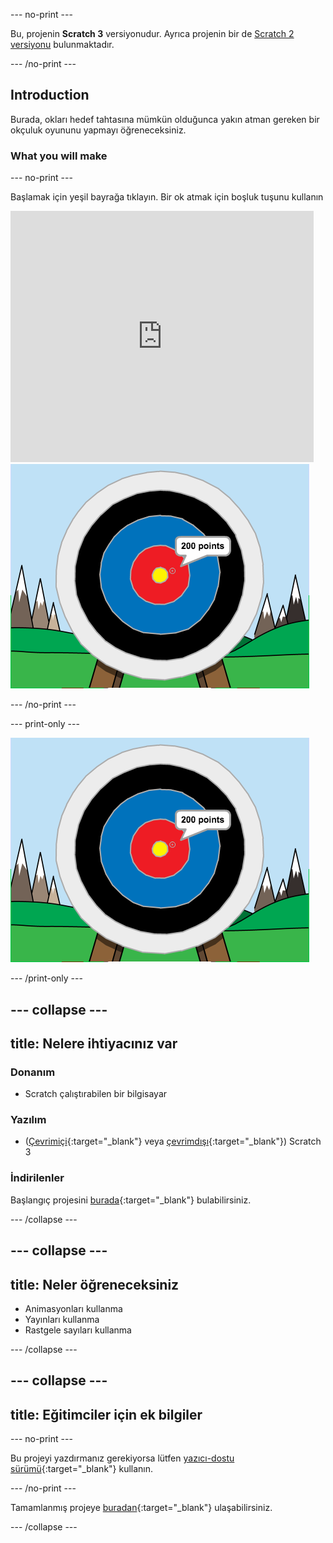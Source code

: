 \--- no-print \---

Bu, projenin **Scratch 3** versiyonudur. Ayrıca projenin bir de [Scratch 2 versiyonu](https://projects.raspberrypi.org/en/projects/archery-scratch2) bulunmaktadır.

\--- /no-print \---

## Introduction

Burada, okları hedef tahtasına mümkün olduğunca yakın atman gereken bir okçuluk oyununu yapmayı öğreneceksiniz.

### What you will make

\--- no-print \---

Başlamak için yeşil bayrağa tıklayın. Bir ok atmak için boşluk tuşunu kullanın

<div class="scratch-preview">
  <iframe allowtransparency="true" width="485" height="402" src="https://scratch.mit.edu/projects/embed/114760038/?autostart=false" frameborder="0" scrolling="no"></iframe>
  <img src="images/archery-final.png">
</div>

\--- /no-print \---

\--- print-only \---

![tamamlanmış proje](images/archery-final.png)

\--- /print-only \---

## \--- collapse \---

## title: Nelere ihtiyacınız var

### Donanım

+ Scratch çalıştırabilen bir bilgisayar

### Yazılım

+ ([Çevrimiçi](http://rpf.io/scratchon){:target="_blank"} veya [çevrimdışı](http://rpf.io/scratchoff){:target="_blank"}) Scratch 3

### İndirilenler

Başlangıç projesini [burada](http://rpf.io/p/en/archery-go){:target="_blank"} bulabilirsiniz.

\--- /collapse \---

## \--- collapse \---

## title: Neler öğreneceksiniz

+ Animasyonları kullanma 
+ Yayınları kullanma
+ Rastgele sayıları kullanma

\--- /collapse \---

## \--- collapse \---

## title: Eğitimciler için ek bilgiler

\--- no-print \---

Bu projeyi yazdırmanız gerekiyorsa lütfen [yazıcı-dostu sürümü](https://projects.raspberrypi.org/en/projects/archery/print){:target="_blank"} kullanın.

\--- /no-print \---

Tamamlanmış projeye [buradan](http://rpf.io/p/en/archery-get){:target="_blank"} ulaşabilirsiniz.

\--- /collapse \---